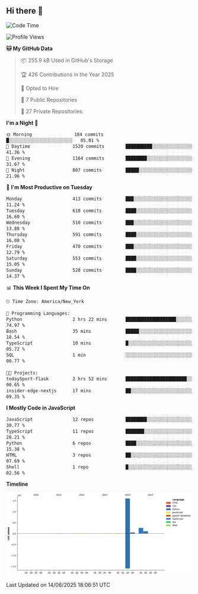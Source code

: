 ## Hi there 👋

<!--START_SECTION:waka-->
![Code Time](http://img.shields.io/badge/Code%20Time-339%20hrs%2025%20mins-blue)

![Profile Views](http://img.shields.io/badge/Profile%20Views-5-blue)

**🐱 My GitHub Data** 

> 📦 255.9 kB Used in GitHub's Storage 
 > 
> 🏆 426 Contributions in the Year 2025
 > 
> 💼 Opted to Hire
 > 
> 📜 7 Public Repositories 
 > 
> 🔑 27 Private Repositories 
 > 
**I'm a Night 🦉** 

```text
🌞 Morning                184 commits         █░░░░░░░░░░░░░░░░░░░░░░░░   05.01 % 
🌆 Daytime                1520 commits        ██████████░░░░░░░░░░░░░░░   41.36 % 
🌃 Evening                1164 commits        ████████░░░░░░░░░░░░░░░░░   31.67 % 
🌙 Night                  807 commits         █████░░░░░░░░░░░░░░░░░░░░   21.96 % 
```
📅 **I'm Most Productive on Tuesday** 

```text
Monday                   413 commits         ███░░░░░░░░░░░░░░░░░░░░░░   11.24 % 
Tuesday                  610 commits         ████░░░░░░░░░░░░░░░░░░░░░   16.60 % 
Wednesday                510 commits         ███░░░░░░░░░░░░░░░░░░░░░░   13.88 % 
Thursday                 591 commits         ████░░░░░░░░░░░░░░░░░░░░░   16.08 % 
Friday                   470 commits         ███░░░░░░░░░░░░░░░░░░░░░░   12.79 % 
Saturday                 553 commits         ████░░░░░░░░░░░░░░░░░░░░░   15.05 % 
Sunday                   528 commits         ████░░░░░░░░░░░░░░░░░░░░░   14.37 % 
```


📊 **This Week I Spent My Time On** 

```text
🕑︎ Time Zone: America/New_York

💬 Programming Languages: 
Python                   2 hrs 22 mins       ███████████████████░░░░░░   74.97 % 
Bash                     35 mins             █████░░░░░░░░░░░░░░░░░░░░   18.54 % 
TypeScript               10 mins             █░░░░░░░░░░░░░░░░░░░░░░░░   05.72 % 
SQL                      1 min               ░░░░░░░░░░░░░░░░░░░░░░░░░   00.77 % 

🐱‍💻 Projects: 
todaySport-flask         2 hrs 52 mins       ███████████████████████░░   90.65 % 
insider-edge-nextjs      17 mins             ██░░░░░░░░░░░░░░░░░░░░░░░   09.35 % 
```

**I Mostly Code in JavaScript** 

```text
JavaScript               12 repos            ████████░░░░░░░░░░░░░░░░░   30.77 % 
TypeScript               11 repos            ███████░░░░░░░░░░░░░░░░░░   28.21 % 
Python                   6 repos             ████░░░░░░░░░░░░░░░░░░░░░   15.38 % 
HTML                     3 repos             ██░░░░░░░░░░░░░░░░░░░░░░░   07.69 % 
Shell                    1 repo              █░░░░░░░░░░░░░░░░░░░░░░░░   02.56 % 
```



**Timeline**

![Lines of Code chart](https://raw.githubusercontent.com/dikshithvishnu/dikshithvishnu/main/assets/bar_graph.png)


 Last Updated on 14/06/2025 18:06:51 UTC
<!--END_SECTION:waka-->
